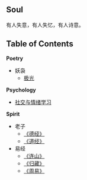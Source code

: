 ## Soul

有人失意，有人失忆，有人诗意。

## Table of Contents

**Poetry**
  + 妖袅
    + [极光](/src/soul/poetry/yuaoniao/aurora.md)

**Psychology**
  + [社交与情绪学习](/docs/psychology/社交与情绪学习.md)

**Spirit**
  + 老子
    + [《德经》]()
    + [《道经》]()
  + 易经
    + [《连山》]()
    + [《归藏》]()
    + [《周易》]()